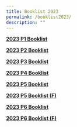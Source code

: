 ```yaml
---
title: Booklist 2023
permalink: /booklist2023/
description: ""
---
```

[**2023 P1 Booklist**](/files/ESPS%20P1%20Booklist%202023.pdf)

[**2023 P2 Booklist**](/files/P2%20booklist%202023.pdf)

[**2023 P3 Booklist**](/files/P3%20BOOKLIST%202023.pdf)

[**2023 P4 Booklist**](/files/P4%20BOOKLIST%202023.pdf)

[**2023 P5 Booklist**](/files/P5%20BOOK%20LIST%202023.pdf)

[**2023 P5 Booklist (F)**](/files/P5%20(F)%20BOOKLIST%202023.pdf)

[**2023 P6 Booklist**](/files/P6%20BOOKLIST%202023.pdf)

[**2023 P6 Booklist (F)**](/files/P6%20(F)%20BOOKLIST%202023.pdf)
		


